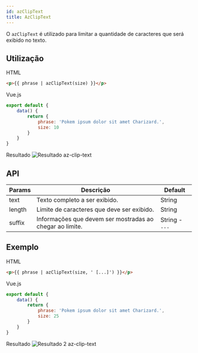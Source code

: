 ```yaml
---
id: azClipText
title: AzClipText
---
```


O `azClipText` é utilizado para limitar a quantidade de caracteres que será exibido no texto.

## Utilização

HTML

```html
<p>{{ phrase | azClipText(size) }}</p>
```

Vue.js
```js
export default {
    data() {
        return {
            phrase: 'Pokem ipsum dolor sit amet Charizard.',
            size: 10
        }
    }
}
```

Resultado
![Resultado az-clip-text](/loki/img/examples/example-az-clip-text.jpeg)

## API

| Params | Descrição | Default |
| ------------- | ------------- | ------------- |
| text | Texto completo a ser exibido. | String |
| length | Limite de caracteres que deve ser exibido. | String |
| suffix | Informações que devem ser mostradas ao chegar ao limite. | String - `...` |

## Exemplo

HTML

```html
<p>{{ phrase | azClipText(size, ' [...]') }}</p>
```

Vue.js
```js
export default {
    data() {
        return {
            phrase: 'Pokem ipsum dolor sit amet Charizard.',
            size: 25
        }
    }
}
```

Resultado
![Resultado 2 az-clip-text](/loki/img/examples/example-az-clip-text-2.jpeg)